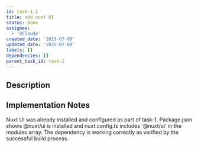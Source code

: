 ```yaml
---
id: task-1.1
title: add nuxt UI
status: Done
assignee:
  - '@Claude'
created_date: '2025-07-09'
updated_date: '2025-07-09'
labels: []
dependencies: []
parent_task_id: task-1
---
```


## Description

## Implementation Notes

Nuxt UI was already installed and configured as part of task-1. Package.json shows @nuxt/ui is installed and nuxt.config.ts includes '@nuxt/ui' in the modules array. The dependency is working correctly as verified by the successful build process.
